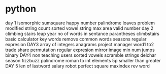 # python
day 1
isomorphic
sumsquare
happy number
palindrome
loaves problem
modified string
count sorted vowel string
max area
valid number
day 2
climbing stairs
leap year
no of words in sentance
parantheses
climbstairs
basic calculator
key words
remove common words
seasons
regular expresion 
DAY3
array of integers
anagrams
project manager
word1 to2
trade share
permutation
regular expresion
mirror image
min num jumps
binary
DAY4
non teaching  users
sorted vowels
scramble strings
delchar
season
fizzbuzz
palindrome
roman to int
elements 5p
smaller than greater
DAY 5
len of lastword
salary
robot
perfect square
maxindex
rev word 

